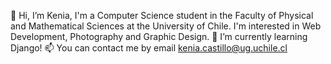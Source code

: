👋 Hi, I’m Kenia, I'm a Computer Science student in the Faculty of Physical and Mathematical Sciences at the University of Chile. I'm interested in Web Development, Photography and Graphic Design. 🌱 I’m currently learning Django! 📫 You can contact me by email kenia.castillo@ug.uchile.cl

<!---
keniacst/keniacst is a ✨ special ✨ repository because its `README.md` (this file) appears on your GitHub profile.
You can click the Preview link to take a look at your changes.
--->
